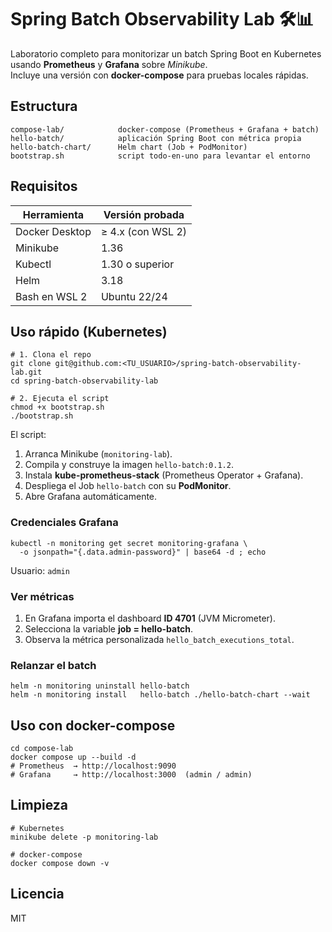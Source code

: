 # Spring Batch Observability Lab 🛠️📊

Laboratorio completo para monitorizar un batch Spring Boot en Kubernetes usando **Prometheus** y **Grafana** sobre _Minikube_.  
Incluye una versión con **docker-compose** para pruebas locales rápidas.

## Estructura

    compose-lab/            docker-compose (Prometheus + Grafana + batch)
    hello-batch/            aplicación Spring Boot con métrica propia
    hello-batch-chart/      Helm chart (Job + PodMonitor)
    bootstrap.sh            script todo-en-uno para levantar el entorno

## Requisitos

| Herramienta      | Versión probada |
|------------------|-----------------|
| Docker Desktop   | ≥ 4.x (con WSL 2) |
| Minikube         | 1.36            |
| Kubectl          | 1.30 o superior |
| Helm             | 3.18            |
| Bash en WSL 2    | Ubuntu 22/24 |

## Uso rápido (Kubernetes)

    # 1. Clona el repo
    git clone git@github.com:<TU_USUARIO>/spring-batch-observability-lab.git
    cd spring-batch-observability-lab

    # 2. Ejecuta el script
    chmod +x bootstrap.sh
    ./bootstrap.sh

El script:

1. Arranca Minikube (`monitoring-lab`).
2. Compila y construye la imagen `hello-batch:0.1.2`.
3. Instala **kube-prometheus-stack** (Prometheus Operator + Grafana).
4. Despliega el Job `hello-batch` con su **PodMonitor**.
5. Abre Grafana automáticamente.

### Credenciales Grafana

    kubectl -n monitoring get secret monitoring-grafana \
      -o jsonpath="{.data.admin-password}" | base64 -d ; echo

Usuario: `admin`

### Ver métricas

1. En Grafana importa el dashboard **ID 4701** (JVM Micrometer).  
2. Selecciona la variable **job = hello-batch**.  
3. Observa la métrica personalizada `hello_batch_executions_total`.

### Relanzar el batch

    helm -n monitoring uninstall hello-batch
    helm -n monitoring install   hello-batch ./hello-batch-chart --wait

## Uso con docker-compose

    cd compose-lab
    docker compose up --build -d
    # Prometheus  → http://localhost:9090
    # Grafana     → http://localhost:3000  (admin / admin)

## Limpieza

    # Kubernetes
    minikube delete -p monitoring-lab

    # docker-compose
    docker compose down -v

## Licencia
MIT
